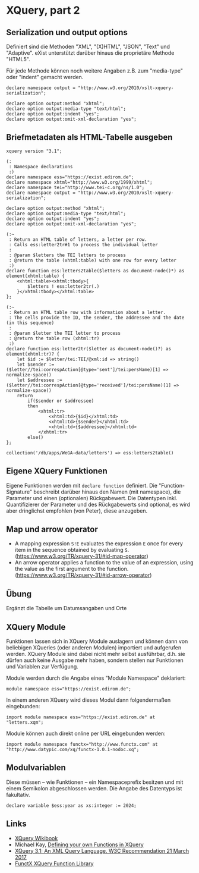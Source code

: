 # XQuery, part 2

## Serialization und output options

Definiert sind die Methoden "XML", "(X)HTML", "JSON", "Text" und "Adaptive".
eXist unterstützt darüber hinaus die proprietäre Methode "HTML5".

Für jede Methode können noch weitere Angaben z.B. zum "media-type" oder
"indent" gemacht werden.

```xquery
declare namespace output = "http://www.w3.org/2010/xslt-xquery-serialization";

declare option output:method "xhtml";
declare option output:media-type "text/html";
declare option output:indent "yes";
declare option output:omit-xml-declaration "yes";
```

## Briefmetadaten als HTML-Tabelle ausgeben

```xquery
xquery version "3.1";

(:
 : Namespace declarations
 :)
declare namespace ess="https://exist.edirom.de";
declare namespace xhtml="http://www.w3.org/1999/xhtml";
declare namespace tei="http://www.tei-c.org/ns/1.0";
declare namespace output = "http://www.w3.org/2010/xslt-xquery-serialization";

declare option output:method "xhtml";
declare option output:media-type "text/html";
declare option output:indent "yes";
declare option output:omit-xml-declaration "yes";

(:~
 : Return an HTML table of letters, a letter per row.
 : Calls ess:letter2tr#1 to process the individual letter
 : 
 : @param $letters the TEI letters to process
 : @return the table (xhtml:table) with one row for every letter
 :)
declare function ess:letters2table($letters as document-node()*) as element(xhtml:table) {
    <xhtml:table><xhtml:tbody>{
        $letters ! ess:letter2tr(.)
    }</xhtml:tbody></xhtml:table>
};

(:~
 : Return an HTML table row with information about a letter.
 : The cells provide the ID, the sender, the addressee and the date (in this sequence)
 : 
 : @param $letter the TEI letter to process
 : @return the table row (xhtml:tr)
 :)
declare function ess:letter2tr($letter as document-node()?) as element(xhtml:tr)? {
    let $id := $letter/tei:TEI/@xml:id => string()
    let $sender := ($letter//tei:correspAction[@type='sent']/tei:persName)[1] => normalize-space()
    let $addressee := ($letter//tei:correspAction[@type='received']/tei:persName)[1] => normalize-space()
    return
        if($sender or $addressee)
        then
            <xhtml:tr>
                <xhtml:td>{$id}</xhtml:td>
                <xhtml:td>{$sender}</xhtml:td>
                <xhtml:td>{$addressee}</xhtml:td>
            </xhtml:tr>
        else()
};

collection('/db/apps/WeGA-data/letters') => ess:letters2table()
```

## Eigene XQuery Funktionen

Eigene Funktionen werden mit `declare function` definiert. 
Die "Function-Signature" beschreibt darüber hinaus den Namen (mit namespace), 
die Parameter und einen (optionalen) Rückgabewert. 
Die Datentypen inkl. Quantifizierer der Parameter und des Rückgabewerts sind 
optional, es wird aber dringlichst empfohlen (von Peter), diese anzugeben.


## Map und arrow operator

* A mapping expression `S!E` evaluates the expression `E` once for every item 
  in the sequence obtained by evaluating `S`. 
  (<https://www.w3.org/TR/xquery-31/#id-map-operator>)
* An arrow operator applies a function to the value of an expression, using 
  the value as the first argument to the function.
  (<https://www.w3.org/TR/xquery-31/#id-arrow-operator>)


## Übung

Ergänzt die Tabelle um Datumsangaben und Orte


## XQuery Module

Funktionen lassen sich in XQuery Module auslagern und können dann von 
beliebigen XQueries (oder anderen Modulen) importiert und aufgerufen werden.
XQuery Module sind dabei nicht mehr selbst ausführbar, d.h. sie dürfen auch 
keine Ausgabe mehr haben, sondern stellen nur Funktionen und Variablen zur 
Verfügung.

Module werden durch die Angabe eines "Module Namespace" deklariert:
```xquery
module namespace ess="https://exist.edirom.de";
```

In einem anderen XQuery wird dieses Modul dann folgendermaßen eingebunden:
```xquery
import module namespace ess="https://exist.edirom.de" at "letters.xqm";
```

Module können auch direkt online per URL eingebunden werden:
```xquery
import module namespace functx="http://www.functx.com" at "http://www.datypic.com/xq/functx-1.0.1-nodoc.xq";
```

## Modulvariablen

Diese müssen – wie Funktionen – ein Namespaceprefix besitzen und mit einem 
Semikolon abgeschlossen werden. 
Die Angabe des Datentyps ist fakultativ.  

```xquery
declare variable $ess:year as xs:integer := 2024;
```

## Links

* [XQuery Wikibook](https://en.wikibooks.org/wiki/XQuery)
* Michael Kay, [Defining your own Functions in XQuery](http://www.stylusstudio.com/xquery/xquery-functions.html)
* [XQuery 3.1: An XML Query Language. W3C Recommendation 21 March 2017](https://www.w3.org/TR/xquery-31/)
* [FunctX XQuery Function Library](http://www.datypic.com/xq/)
